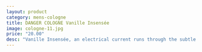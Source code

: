 ```yaml
---
layout: product
category: mens-cologne
title: DANGER COLOGNE Vanille Insensée
image: cologne-11.jpg
price: "20.00"
desc: "Vanille Insensée, an electrical current runs through the subtle sweetness of vanilla, jasmine, and fresh lime to bond with rich oak moss, woods, and spicy coriander. Complete with a handcrafted leather cap and a removable pump that allows for splash or spray use, this cologne brings to mind breathtaking and magical moments."
---
```


